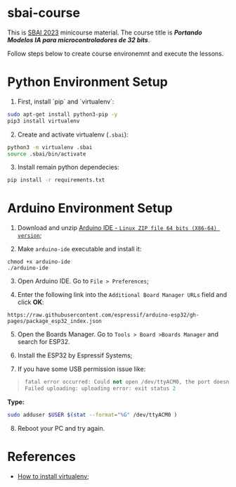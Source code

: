 # sbai-course

This is [SBAI 2023](https://sbai2023.com.br/sbai/) minicourse material. The course title is ***Portando Modelos IA para microcontroladores de 32 bits***.

Follow steps below to create course environemnt and execute the lessons.

# Python Environment Setup

1. First, install ´pip´ and ´virtualenv´:
```bash
sudo apt-get install python3-pip -y
pip3 install virtualenv 
```

2. Create and activate virtualenv (`.sbai`):
```bash
python3 -m virtualenv .sbai
source .sbai/bin/activate
```

3. Install remain python dependecies:
```bash
pip install -r requirements.txt
```

# Arduino Environment Setup

1. Download and unzip [Arduino IDE - `Linux ZIP file 64 bits (X86-64) version`](https://www.arduino.cc/en/software);

2. Make `arduino-ide` executable and install it:
```
chmod +x arduino-ide
./arduino-ide
```

3. Open Arduino IDE. Go to `File > Preferences`;

4. Enter the following link into the `Additional Board Manager URLs` field and click **OK**:
```
https://raw.githubusercontent.com/espressif/arduino-esp32/gh-pages/package_esp32_index.json 
```

5. Open the Boards Manager. Go to `Tools > Board >Boards Manager` and search for ESP32.

6. Install the ESP32 by Espressif Systems;

7. If you have some USB permission issue like:

>```cpp
>fatal error occurred: Could not open /dev/ttyACM0, the port doesn't exist
>Failed uploading: uploading error: exit status 2
>```

**Type:**
```bash
sudo adduser $USER $(stat --format="%G" /dev/ttyACM0 )
```

8. Reboot your PC and try again.

# References

- [How to install virtualenv](https://gist.github.com/frfahim/73c0fad6350332cef7a653bcd762f08d);
